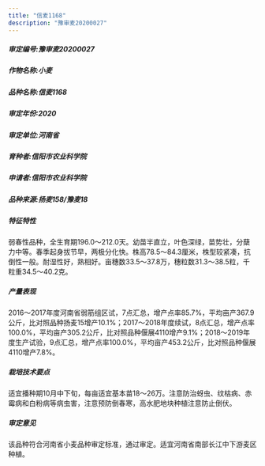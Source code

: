 ```yaml
---
title: "信麦1168"
description: "豫审麦20200027"
---
```

##### 审定编号:豫审麦20200027

##### 作物名称:小麦

##### 品种名称:信麦1168

##### 审定年份:2020

##### 审定单位:河南省

##### 育种者:信阳市农业科学院

##### 申请者:信阳市农业科学院

##### 品种来源:扬麦158/豫麦18

##### 特征特性
弱春性品种，全生育期196.0～212.0天。幼苗半直立，叶色深绿，苗势壮，分蘖力中等。春季起身拔节早，两极分化快。株高78.5～84.3厘米，株型较紧凑，抗倒性一般。耐湿性好，熟相好。亩穗数33.5～37.8万，穗粒数31.3～38.5粒，千粒重34.5～40.2克。

##### 产量表现
2016～2017年度河南省弱筋组区试，7点汇总，增产点率85.7%，平均亩产367.9公斤，比对照品种扬麦15增产10.1%；2017～2018年度续试，8点汇总，增产点率100.0%，平均亩产305.2公斤，比对照品种偃展4110增产9.1%；2018～2019年度生产试验，9点汇总，增产点率100.0%，平均亩产453.2公斤，比对照品种偃展4110增产7.8%。

##### 栽培技术要点
适宜播种期10月中下旬，每亩适宜基本苗18～26万。注意防治蚜虫、纹枯病、赤霉病和白粉病等病虫害，注意预防倒春寒，高水肥地块种植注意防止倒伏。

##### 审定意见
该品种符合河南省小麦品种审定标准，通过审定。适宜河南省南部长江中下游麦区种植。
